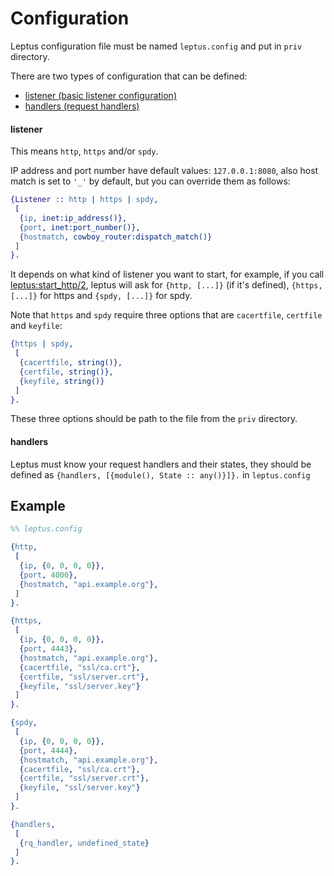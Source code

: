 # Configuration

Leptus configuration file must be named `leptus.config` and put in `priv` directory.

There are two types of configuration that can be defined:

  * [listener (basic listener configuration)](#listener)
  * [handlers (request handlers)](#handlers)

#### listener

This means `http`, `https` and/or `spdy`.

IP address and port number have default values: `127.0.0.1:8080`, also host match is set to `'_'` by default, but you can override them as follows:

```erlang
{Listener :: http | https | spdy,
 [
  {ip, inet:ip_address()},
  {port, inet:port_number()},
  {hostmatch, cowboy_router:dispatch_match()}
 ]
}.
```

It depends on what kind of listener you want to start, for example, if you call [leptus:start_http/2](start.md#start_http2), leptus will ask for
`{http, [...]}` (if it's defined), `{https, [...]}` for https and `{spdy, [...]}` for spdy.

Note that `https` and `spdy` require three options that are `cacertfile`, `certfile` and `keyfile`:
```erlang
{https | spdy,
 [
  {cacertfile, string()},
  {certfile, string()},
  {keyfile, string()}
 ]
}.
```
These three options should be path to the file from the `priv` directory.

#### handlers

Leptus must know your request handlers and their states, they should be defined as `{handlers, [{module(), State :: any()}]}.` in `leptus.config`

## Example

```erlang
%% leptus.config

{http,
 [
  {ip, {0, 0, 0, 0}},
  {port, 4000},
  {hostmatch, "api.example.org"},
 ]
}.

{https,
 [
  {ip, {0, 0, 0, 0}},
  {port, 4443},
  {hostmatch, "api.example.org"},
  {cacertfile, "ssl/ca.crt"},
  {certfile, "ssl/server.crt"},
  {keyfile, "ssl/server.key"}
 ]
}.

{spdy,
 [
  {ip, {0, 0, 0, 0}},
  {port, 4444},
  {hostmatch, "api.example.org"},
  {cacertfile, "ssl/ca.crt"},
  {certfile, "ssl/server.crt"},
  {keyfile, "ssl/server.key"}
 ]
}.

{handlers,
 [
  {rq_handler, undefined_state}
 ]
}.
```
